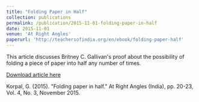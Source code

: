 ```yaml
---
title: "Folding Paper in Half"
collection: publications
permalink: /publication/2015-11-01-folding-paper-in-half
date: 2015-11-01
venue: 'At Right Angles'
paperurl: 'http://teachersofindia.org/en/ebook/folding-paper-half'
---
```

This article discusses Britney C. Gallivan's proof about the possibility of folding a piece of paper into half any number of times.

[Download article here](http://academicpages.github.io/files/folding_paper_in_half.pdf)

Korpal, G. (2015). "Folding paper in half." At Right Angles (India), pp. 20-23, Vol. 4, No. 3, November 2015.
